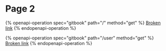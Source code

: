 # Page 2

{% openapi-operation spec="gitbook" path="/" method="get" %}
[Broken link](broken-reference)
{% endopenapi-operation %}

{% openapi-operation spec="gitbook" path="/user" method="get" %}
[Broken link](broken-reference)
{% endopenapi-operation %}